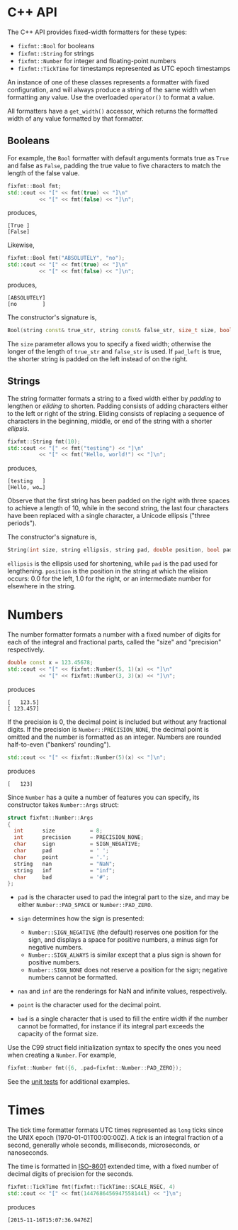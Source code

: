 # C++ API

The C++ API provides fixed-width formatters for these types:

- `fixfmt::Bool` for booleans
- `fixfmt::String` for strings
- `fixfmt::Number` for integer and floating-point numbers
- `fixfmt::TickTime` for timestamps represented as UTC epoch timestamps

An instance of one of these classes represents a formatter with fixed
configuration, and will always produce a string of the same width when
formatting any value.  Use the overloaded `operator()` to format a value.

All formatters have a `get_width()` accessor, which returns the formatted width
of any value formatted by that formatter.


## Booleans

For example, the `Bool` formatter with default arguments formats true as `True `
and false as `False`, padding the true value to five characters to match the
length of the false value.

```c++
fixfmt::Bool fmt;
std::cout << "[" << fmt(true) << "]\n"
          << "[" << fmt(false) << "]\n";
```

produces,

```
[True ]
[False]
```

Likewise,

```c++
fixfmt::Bool fmt("ABSOLUTELY", "no");
std::cout << "[" << fmt(true) << "]\n"
          << "[" << fmt(false) << "]\n";
```

produces,

```
[ABSOLUTELY]
[no        ]
```

The constructor's signature is,

```c++
Bool(string const& true_str, string const& false_str, size_t size, bool pad_left)
```

The `size` parameter allows you to specify a fixed width; otherwise the longer
of the length of `true_str` and `false_str` is used.  If `pad_left` is true, the
shorter string is padded on the left instead of on the right.


## Strings

The string formatter formats a string to a fixed width either by _padding_ to
lengthen or _eliding_ to shorten.  Padding consists of adding characters either
to the left or right of the string.  Eliding consists of replacing a sequence of
characters in the beginning, middle, or end of the string with a shorter
_ellipsis_.  

```c++
fixfmt::String fmt(10);
std::cout << "[" << fmt("testing") << "]\n"
          << "[" << fmt("Hello, world!") << "]\n";
```

produces,

```
[testing   ]
[Hello, wo…]
```

Observe that the first string has been padded on the right with three spaces to
achieve a length of 10, while in the second string, the last four characters
have been replaced with a single character, a Unicode ellipsis ("three
periods").  

The constructor's signature is,

```c++
String(int size, string ellipsis, string pad, double position, bool pad_left)
```

`ellipsis` is the ellipsis used for shortening, while `pad` is the pad used for
lengthening.  `position` is the position in the string at which the elision
occurs: 0.0 for the left, 1.0 for the right, or an intermediate number for
elsewhere in the string.  


# Numbers

The number formatter formats a number with a fixed number of digits for each of
the integral and fractional parts, called the "size" and "precision"
respectively.

```c++
double const x = 123.45678;
std::cout << "[" << fixfmt::Number(5, 1)(x) << "]\n"
          << "[" << fixfmt::Number(3, 3)(x) << "]\n";
```

produces

```
[   123.5]
[ 123.457]
```

If the precision is 0, the decimal point is included but without any fractional
digits.  If the precision is `Number::PRECISION_NONE`, the decimal point is
omitted and the number is formatted as an integer.  Numbers are rounded
half-to-even ("bankers' rounding").

```c++
std::cout << "[" << fixfmt::Number(5)(x) << "]\n";
```

produces

```
[   123]
```

Since `Number` has a quite a number of features you can specify, its constructor takes `Number::Args` struct:

```c++
struct fixfmt::Number::Args
{
  int      size           = 8;
  int      precision      = PRECISION_NONE;
  char     sign           = SIGN_NEGATIVE;
  char     pad            = ' ';
  char     point          = '.';
  string   nan            = "NaN";
  string   inf            = "inf";
  char     bad            = '#';
};
```

- `pad` is the character used to pad the integral part to the size, and may be
either `Number::PAD_SPACE` or `Number::PAD_ZERO`.  

- `sign` determines how the sign is presented:

  - `Number::SIGN_NEGATIVE` (the default) reserves one position for the sign, and
    displays a space for positive numbers, a minus sign for negative numbers.  
  - `Number::SIGN_ALWAYS` is similar except that a plus sign is shown for positive
    numbers.
  - `Number::SIGN_NONE` does not reserve a position for the sign; negative numbers
    cannot be formatted.

- `nan` and `inf` are the renderings for NaN and infinite values, respectively.

- `point` is the character used for the decimal point.

- `bad` is a single character that is used to fill the entire width if the number
cannot be formatted, for instance if its integral part exceeds the capacity of
the format size.

Use the C99 struct field initialization syntax to specify the ones you need when creating a `Number`.  For example,

```c++
fixfmt::Number fmt({6, .pad=fixfmt::Number::PAD_ZERO});
```

See the [unit tests](../test/test_number.cc) for additional examples.


# Times

The tick time formatter formats UTC times represented as `long` ticks since the
UNIX epoch (1970-01-01T00:00:00Z).  A _tick_ is an integral fraction of a
second, generally whole seconds, milliseconds, microseconds, or nanoseconds.

The time is formatted in [ISO-8601](http://www.cl.cam.ac.uk/~mgk25/iso-time.html)
extended time, with a fixed number of decimal digits of precision for the seconds.

```c++
fixfmt::TickTime fmt(fixfmt::TickTime::SCALE_NSEC, 4)
std::cout << "[" << fmt(1447686456947558144l) << "]\n";
```

produces

```
[2015-11-16T15:07:36.9476Z]
```
